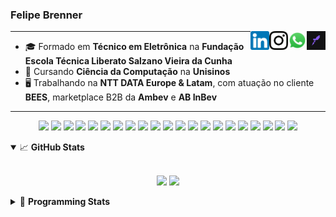 <h3>Felipe Brenner</h3>

<a href="https://app.rocketseat.com.br/me/felipebrenner" target="_blank" rel="nofollow"><img align="right" width="30rem" src="./assets/rocketseat-black.png" alt="Rocketseat: @felipebrenner"/></a>
<a href="https://api.whatsapp.com/send?phone=5551995585968" target="_blank" rel="nofollow"><img align="right" width="30rem" src="./assets/whatsapp.png" alt="Whatsapp: +55 51995585968"/></a>
<a href="https://www.instagram.com/felipeobrenner/" target="_blank" rel="nofollow"><img align="right" width="30rem" src="./assets/instagram.png" alt="Instagram: @felipeobrenner"/></a>
<a href="https://www.linkedin.com/in/felipe-de-oliveira-brenner/" target="_blank" rel="nofollow"><img align="right" width="30rem" src="./assets/linkedin.png" alt="LinkedIn: @felipe-de-oliveira-brenner"/></a>

---

- 🎓 Formado em **Técnico em Eletrônica** na **Fundação Escola Técnica Liberato Salzano Vieira da Cunha**
- 📓 Cursando **Ciência da Computação** na **Unisinos**
- 🖥️ Trabalhando na **NTT DATA Europe & Latam**, com atuação no cliente **BEES**, marketplace B2B da **Ambev** e **AB InBev**

---

<p align='center'>
  <img width="35rem" src="https://cdn.jsdelivr.net/gh/devicons/devicon/icons/react/react-original.svg" />
  <img width="35rem" src="https://cdn.jsdelivr.net/gh/devicons/devicon/icons/javascript/javascript-plain.svg" />
  <img width="35rem" src="https://cdn.jsdelivr.net/gh/devicons/devicon/icons/typescript/typescript-plain.svg" />
  <img width="35rem" src="https://cdn.jsdelivr.net/gh/devicons/devicon/icons/redux/redux-original.svg" />
  <img width="35rem" src="https://cdn.jsdelivr.net/gh/devicons/devicon/icons/jest/jest-plain.svg" />
  <img width="35rem" src="https://cdn.jsdelivr.net/gh/devicons/devicon/icons/storybook/storybook-original.svg" />
  <img width="35rem" src="https://cdn.jsdelivr.net/gh/devicons/devicon/icons/sass/sass-original.svg" />
  <img width="35rem" src="https://cdn.jsdelivr.net/gh/devicons/devicon/icons/materialui/materialui-plain.svg" />
  <img width="35rem" src="https://cdn.jsdelivr.net/gh/devicons/devicon/icons/css3/css3-plain.svg" />
  <img width="35rem" src="https://cdn.jsdelivr.net/gh/devicons/devicon/icons/html5/html5-plain.svg" />
  <img width="35rem" src="https://cdn.jsdelivr.net/gh/devicons/devicon/icons/docker/docker-plain.svg" />
  <img width="35rem" src="https://cdn.jsdelivr.net/gh/devicons/devicon/icons/azure/azure-original.svg" />
  <img width="35rem" src="https://cdn.jsdelivr.net/gh/devicons/devicon/icons/vscode/vscode-original.svg" />
  <img width="35rem" src="https://cdn.jsdelivr.net/gh/devicons/devicon/icons/git/git-original.svg" />
  <img width="35rem" src="https://cdn.jsdelivr.net/gh/devicons/devicon/icons/yarn/yarn-original.svg" />
  <img width="35rem" src="https://cdn.jsdelivr.net/gh/devicons/devicon/icons/npm/npm-original-wordmark.svg" />
  <img width="35rem" src="https://cdn.jsdelivr.net/gh/devicons/devicon/icons/nextjs/nextjs-line.svg" />
  <img width="35rem" src="https://cdn.jsdelivr.net/gh/devicons/devicon/icons/microsoftsqlserver/microsoftsqlserver-plain.svg" />
  <img width="35rem" src="https://cdn.jsdelivr.net/gh/devicons/devicon/icons/oracle/oracle-original.svg" />
  <img width="35rem" src="https://cdn.jsdelivr.net/gh/devicons/devicon/icons/linux/linux-plain.svg" />
  <img width="35rem" src="https://cdn.jsdelivr.net/gh/devicons/devicon/icons/ubuntu/ubuntu-plain.svg" />
</p>

<details open>
  <summary>📈 <b>GitHub Stats</b></summary>
  <br>
  <p align="center">
  <img src="https://github-readme-stats.vercel.app/api?username=felipebrenner&show_icons=true&theme=dark"/>
  <img src="https://github-readme-stats.vercel.app/api/top-langs/?username=felipebrenner&layout=compact&theme=dark">
  </p>

</details>

<details>
  <summary>🤖 <b>Programming Stats</b></summary>
  <br/>

  <!--START_SECTION:waka-->
![Code Time](http://img.shields.io/badge/Code%20Time-1%2C526%20hrs%2049%20mins-blue)

**🐱 My GitHub Data** 

> 🏆 300 Contributions in the Year 2022
 > 
> 📦 271.8 kB Used in GitHub's Storage 
 > 
> 🚫 Not Opted to Hire
 > 
> 📜 25 Public Repositories 
 > 
> 🔑 2 Private Repositories  
 > 
**I'm an Early 🐤** 

```text
🌞 Morning    60 commits     █████░░░░░░░░░░░░░░░░░░░░   20.2% 
🌆 Daytime    133 commits    ███████████░░░░░░░░░░░░░░   44.78% 
🌃 Evening    100 commits    ████████░░░░░░░░░░░░░░░░░   33.67% 
🌙 Night      4 commits      ░░░░░░░░░░░░░░░░░░░░░░░░░   1.35%

```
📅 **I'm Most Productive on Wednesday** 

```text
Monday       55 commits     ████░░░░░░░░░░░░░░░░░░░░░   18.52% 
Tuesday      42 commits     ███░░░░░░░░░░░░░░░░░░░░░░   14.14% 
Wednesday    61 commits     █████░░░░░░░░░░░░░░░░░░░░   20.54% 
Thursday     43 commits     ███░░░░░░░░░░░░░░░░░░░░░░   14.48% 
Friday       54 commits     ████░░░░░░░░░░░░░░░░░░░░░   18.18% 
Saturday     29 commits     ██░░░░░░░░░░░░░░░░░░░░░░░   9.76% 
Sunday       13 commits     █░░░░░░░░░░░░░░░░░░░░░░░░   4.38%

```


📊 **This Week I Spent My Time On** 

```text
💬 Programming Languages: 
TypeScript               21 hrs 3 mins       █████████████████░░░░░░░░   69.64% 
C++                      3 hrs 47 mins       ███░░░░░░░░░░░░░░░░░░░░░░   12.53% 
JSON                     2 hrs 35 mins       ██░░░░░░░░░░░░░░░░░░░░░░░   8.57% 
Bash                     1 hr 11 mins        █░░░░░░░░░░░░░░░░░░░░░░░░   3.96% 
Other                    30 mins             ░░░░░░░░░░░░░░░░░░░░░░░░░   1.69%

🔥 Editors: 
VS Code                  30 hrs 14 mins      █████████████████████████   100.0%

🐱‍💻 Projects: 
nfa-campaigns            16 hrs 50 mins      ██████████████░░░░░░░░░░░   55.66% 
2022-2-Computacao-Grafica3 hrs 54 mins       ███░░░░░░░░░░░░░░░░░░░░░░   12.94% 
nfa-joker                2 hrs 17 mins       ██░░░░░░░░░░░░░░░░░░░░░░░   7.57% 
nfa-algo-selling         1 hr 27 mins        █░░░░░░░░░░░░░░░░░░░░░░░░   4.83% 
nfa-products             57 mins             ░░░░░░░░░░░░░░░░░░░░░░░░░   3.15%

💻 Operating System: 
Mac                      25 hrs 54 mins      █████████████████████░░░░   85.66% 
Linux                    4 hrs 20 mins       ███░░░░░░░░░░░░░░░░░░░░░░   14.34%

```

**I Mostly Code in TypeScript** 

```text
TypeScript               11 repos            █████████░░░░░░░░░░░░░░░░   36.67% 
Java                     3 repos             ██░░░░░░░░░░░░░░░░░░░░░░░   10.0% 
JavaScript               3 repos             ██░░░░░░░░░░░░░░░░░░░░░░░   10.0% 
CSS                      2 repos             █░░░░░░░░░░░░░░░░░░░░░░░░   6.67% 
C                        2 repos             █░░░░░░░░░░░░░░░░░░░░░░░░   6.67%

```



 Last Updated on 24/11/2022 02:55:42 UTC
<!--END_SECTION:waka-->
</details>
